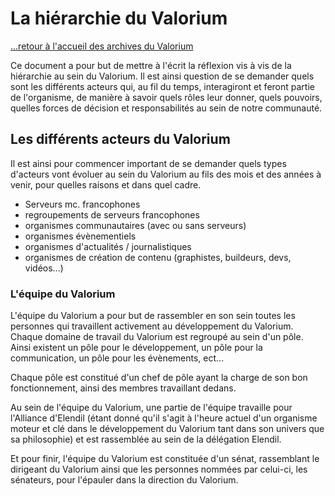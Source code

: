 # La hiérarchie du Valorium

[...retour à l'accueil des archives du Valorium](./accueil.md)

Ce document a pour but de mettre à l'écrit la réflexion vis à vis de la hiérarchie au sein du Valorium.
Il est ainsi question de se demander quels sont les différents acteurs qui, au fil du temps, interagiront et feront partie de l'organisme, de manière à savoir quels rôles leur donner, quels pouvoirs, quelles forces de décision et responsabilités au sein de notre communauté.


## Les différents acteurs du Valorium

Il est ainsi pour commencer important de se demander quels types d'acteurs vont évoluer au sein du Valorium au fils des mois et des années à venir, pour quelles raisons et dans quel cadre.

* Serveurs mc. francophones 
* regroupements de serveurs francophones 
* organismes communautaires (avec ou sans serveurs)
* organismes évènementiels 
* organismes d'actualités / journalistiques 
* organismes de création de contenu (graphistes, buildeurs, devs, vidéos...)
  

### L'équipe du Valorium

L'équipe du Valorium a pour but de rassembler en son sein toutes les personnes qui travaillent activement au développement du Valorium.
Chaque domaine de travail du Valorium est regroupé au sein d'un pôle. Ainsi existent un pôle pour le développement, un pôle pour la communication, un pôle pour les évènements, ect...

Chaque pôle est constitué d'un chef de pôle ayant la charge de son bon fonctionnement, ainsi des membres travaillant dedans. 

Au sein de l'équipe du Valorium, une partie de l'équipe travaille pour l'Alliance d'Elendil (étant donné qu'il s'agit à l'heure actuel d'un organisme moteur et clé dans le développement du Valorium tant dans son univers que sa philosophie) et est rassemblée au sein de la délégation Elendil.

Et pour finir, l'équipe du Valorium est constituée d'un sénat, rassemblant le dirigeant du Valorium ainsi que les personnes nommées par celui-ci, les sénateurs, pour l'épauler dans la direction du Valorium.



